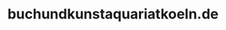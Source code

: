 ---
title: "buchundkunstaquariatkoeln.de"
url: /koeln/buchundkunstaquariatkoeln-de/
shop: Antiquitäten
---